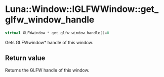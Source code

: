 # Luna::Window::IGLFWWindow::get_glfw_window_handle

```c++
virtual GLFWwindow * get_glfw_window_handle()=0
```

Gets GLFWwindow* handle of this window. 



## Return value
Returns the GLFW handle of this window. 

